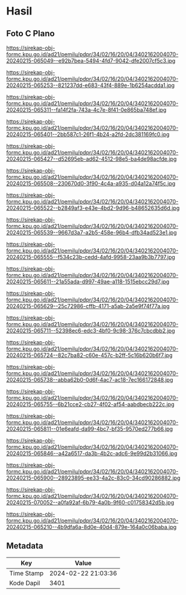 # Hasil

## Foto C Plano

https://sirekap-obj-formc.kpu.go.id/ad21/pemilu/pdpr/34/02/16/20/04/3402162004070-20240215-065049--e92b7bea-5494-4fd7-9042-dfe2007cf5c3.jpg

https://sirekap-obj-formc.kpu.go.id/ad21/pemilu/pdpr/34/02/16/20/04/3402162004070-20240215-065253--821237dd-e683-43f4-889e-1b6254acdda1.jpg

https://sirekap-obj-formc.kpu.go.id/ad21/pemilu/pdpr/34/02/16/20/04/3402162004070-20240215-065311--fa14f2fa-743a-4c7e-8f41-0e865ba748ef.jpg

https://sirekap-obj-formc.kpu.go.id/ad21/pemilu/pdpr/34/02/16/20/04/3402162004070-20240215-065401--2bb587c1-26f1-4b24-a2fd-2dc381169fc0.jpg

https://sirekap-obj-formc.kpu.go.id/ad21/pemilu/pdpr/34/02/16/20/04/3402162004070-20240215-065427--d52695eb-ad62-4512-98e5-ba4de98acfde.jpg

https://sirekap-obj-formc.kpu.go.id/ad21/pemilu/pdpr/34/02/16/20/04/3402162004070-20240215-065508--230670d0-3f90-4c4a-a935-d04a12a74f5c.jpg

https://sirekap-obj-formc.kpu.go.id/ad21/pemilu/pdpr/34/02/16/20/04/3402162004070-20240215-065522--b2849af3-e43e-4bd2-9d96-b48652635d6d.jpg

https://sirekap-obj-formc.kpu.go.id/ad21/pemilu/pdpr/34/02/16/20/04/3402162004070-20240215-065539--9667d3a7-a2b5-458e-96b4-dfb34ad523e1.jpg

https://sirekap-obj-formc.kpu.go.id/ad21/pemilu/pdpr/34/02/16/20/04/3402162004070-20240215-065555--f534c23b-cedd-4afd-9958-23aa9b3b7797.jpg

https://sirekap-obj-formc.kpu.go.id/ad21/pemilu/pdpr/34/02/16/20/04/3402162004070-20240215-065611--21a55ada-d997-49ae-a118-1515ebcc29d7.jpg

https://sirekap-obj-formc.kpu.go.id/ad21/pemilu/pdpr/34/02/16/20/04/3402162004070-20240215-065629--25c72986-cffb-4171-a5ab-2a5e9f74f77a.jpg

https://sirekap-obj-formc.kpu.go.id/ad21/pemilu/pdpr/34/02/16/20/04/3402162004070-20240215-065711--52398ec6-edc3-4bf0-9c98-376c7cbcdbb2.jpg

https://sirekap-obj-formc.kpu.go.id/ad21/pemilu/pdpr/34/02/16/20/04/3402162004070-20240215-065724--82c7ba82-c60e-457c-b2ff-5c16b620b6f7.jpg

https://sirekap-obj-formc.kpu.go.id/ad21/pemilu/pdpr/34/02/16/20/04/3402162004070-20240215-065738--abba62b0-0d6f-4ac7-ac18-7ec166172848.jpg

https://sirekap-obj-formc.kpu.go.id/ad21/pemilu/pdpr/34/02/16/20/04/3402162004070-20240215-065755--6b21cce2-cb27-4f02-af54-aabdbecb222c.jpg

https://sirekap-obj-formc.kpu.go.id/ad21/pemilu/pdpr/34/02/16/20/04/3402162004070-20240215-065811--01e6eafd-da99-4bc7-bf35-9570ed277b66.jpg

https://sirekap-obj-formc.kpu.go.id/ad21/pemilu/pdpr/34/02/16/20/04/3402162004070-20240215-065846--a42a6517-da3b-4b2c-adc6-9e99d2b31066.jpg

https://sirekap-obj-formc.kpu.go.id/ad21/pemilu/pdpr/34/02/16/20/04/3402162004070-20240215-065900--28923895-ee33-4a2c-83c0-34cd90286882.jpg

https://sirekap-obj-formc.kpu.go.id/ad21/pemilu/pdpr/34/02/16/20/04/3402162004070-20240215-070052--a0fa92af-6b79-4a0b-9f60-c01758342d5b.jpg

https://sirekap-obj-formc.kpu.go.id/ad21/pemilu/pdpr/34/02/16/20/04/3402162004070-20240215-065210--4b9dfa6a-8d0e-40d4-879e-164a0c06baba.jpg


## Metadata

| Key        | Value               |
| ---------- | ------------------- |
| Time Stamp | 2024-02-22 21:03:36 |
| Kode Dapil | 3401                |



